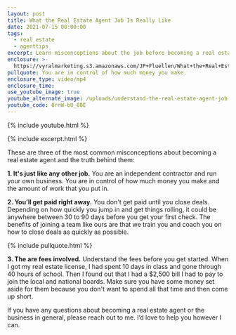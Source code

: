 ```yaml
---
layout: post
title: What the Real Estate Agent Job Is Really Like
date: 2021-07-15 00:00:00
tags:
  - real estate
  - agenttips
excerpt: Learn misconceptions about the job before becoming a real estate agent.
enclosure: >-
  https://vyralmarketing.s3.amazonaws.com/JP+Fluellen/What+the+Real+Estate+Agent+Job+Is+Really+Like.mp4
pullquote: You are in control of how much money you make.
enclosure_type: video/mp4
enclosure_time:
use_youtube_image: true
youtube_alternate_image: /uploads/understand-the-real-estate-agent-job-email-yt.jpg
youtube_code: 8rnW-bU_88E
---
```

{% include youtube.html %}

{% include excerpt.html %}

These are three of the most common misconceptions about becoming a real estate agent and the truth behind them:

**1\. It's just like any other job.** You are an independent contractor and run your own business. You are in control of how much money you make and the amount of work that you put in.

**2\. You’ll get paid right away.** You don't get paid until you close deals. Depending on how quickly you jump in and get things rolling, it could be anywhere between 30 to 90 days before you get your first check. The benefits of joining a team like ours are that we train you and coach you on how to close deals as quickly as possible.

{% include pullquote.html %}

**3\. The are fees involved.** Understand the fees before you get started. When I got my real estate license, I had spent 10 days in class and gone through 40 hours of school. Then I found out that I had a $2,500 bill I had to pay to join the local and national boards. Make sure you have some money set aside for them because you don't want to spend all that time and then come up short.

If you have any questions about becoming a real estate agent or the business in general, please reach out to me. I’d love to help you however I can.
